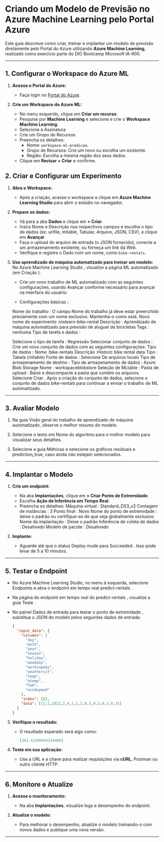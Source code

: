 # Criando um Modelo de Previsão no Azure Machine Learning pelo Portal Azure

Este guia descreve como criar, treinar e implantar um modelo de previsão diretamente pelo Portal do Azure utilizando **Azure Machine Learning**, realizado como exercício parte do DIO Bootcamp Microsoft IA-900.

---

## 1. **Configurar o Workspace do Azure ML**

1. **Acesse o Portal do Azure:**
   - Faça login no [Portal do Azure](https://portal.azure.com).

2. **Crie um Workspace do Azure ML:**
   - No menu esquerdo, clique em **Criar um recurso**.
   - Pesquise por **Machine Learning** e selecione e crie o **Workspace Machine Learning**.
   - Selecione a Assinatura
   - Crie um Grupo de Recursos
   - Preencha os detalhes:
     - Nome: `workspace-ml-predicao`.
     - Grupo de Recursos: Crie um novo ou escolha um existente.
     - Região: Escolha a mesma região dos seus dados.
   - Clique em **Revisar + Criar** e confirme.


## 2. **Criar e Configurar um Experimento**

1. **Abra o Workspace:**
   - Após a criação, acesse o workspace e clique em **Azure Machine Learning Studio** para abrir o estúdio no navegador.

2. **Prepare os dados:**
   - Vá para a aba **Dados** e clique em **+ Criar**.
   - Insira Nome e Descrição nos respectivos campos e escolha o tipo de dados (ex: urifile, mltable, Tabular, Arquivo, JSON, CSV), e clique em **Avançar**
   - Faça o upload do arquivo de entrada (o JSON fornecido), conecte a um armazenamento existente, ou forneça um link da Web.
   - Verifique e registre o Dado com um nome, como `bike-rentals`.

3. **Use aprendizado de máquina automatizado para treinar um modelo:**
   No Azure Machine Learning Studio , visualize a página ML automatizado (em Criação ).

   - Crie um novo trabalho de ML automatizado com as seguintes configurações, usando Avançar conforme necessário para avançar na interface do usuário:

   - Configurações básicas :

   Nome do trabalho : O campo Nome do trabalho já deve estar preenchido previamente com um nome exclusivo. Mantenha-o como está.
   Novo nome do experimento :mslearn-bike-rental
   Descrição : Aprendizado de máquina automatizado para previsão de aluguel de bicicletas
   Tags : nenhuma
   Tipo de tarefa e dados :
   
   Selecione o tipo de tarefa : Regressão
   Selecionar conjunto de dados : Crie um novo conjunto de dados com as seguintes configurações:
   Tipo de dados :
   Nome :bike-rentals
   Descrição :Historic bike rental data
   Tipo : Tabela (mltable)
   Fonte de dados :
   Selecione De arquivos locais
   Tipo de armazenamento de destino :
   Tipo de armazenamento de dados : Azure Blob Storage
   Nome : workspaceblobstore
   Seleção de MLtable :
   Pasta de upload : Baixe e descompacte a pasta que contém os  arquivos.
   Selecione Criar . Após a criação do conjunto de dados, selecione o conjunto de dados bike-rentals para continuar a enviar o trabalho de ML automatizado.

---

## 3. **Avaliar Modelo**

1. Na guia Visão geral do trabalho de aprendizado de máquina automatizado, observe o melhor resumo do modelo.

2. Selecione o texto em Nome do algoritmo para o melhor modelo para visualizar seus detalhes.

3. Selecione a guia Métricas e selecione os gráficos residuais e prediction_true, caso ainda não estejam selecionados.

---

## 4. **Implantar o Modelo**

1. **Crie um endpoint:**
   - Na aba **Implantações**, clique em **+ Criar Ponto de Extremidade**.
   - Escolha **Ação de Inferência em Tempo Real**.
   - Preencha os detalhes:
      Máquina virtual : Standard_DS3_v2
      Contagem de instâncias : 3
      Ponto final : Novo
      Nome do ponto de extremidade : deixe o padrão ou certifique-se de que seja globalmente exclusivo
      Nome da implantação : Deixe o padrão
      Inferência de coleta de dados : Desativado
      Modelo de pacote : Desativado
   
2. **Implante:**
   - Aguarde até que o status Deploy mude para Succeeded . Isso pode levar de 5 a 10 minutos.

---

## 5. **Testar o Endpoint**

- No Azure Machine Learning Studio, no menu à esquerda, selecione Endpoints e abra o endpoint em tempo real predict-rentals .

- Na página do endpoint em tempo real do predict-rentals , visualize a guia Teste .

- No painel Dados de entrada para testar o ponto de extremidade , substitua o JSON do modelo pelos seguintes dados de entrada:


     ```json
     {
       "input_data": {
         "columns": [
           "day",
           "mnth",
           "year",
           "season",
           "holiday",
           "weekday",
           "workingday",
           "weathersit",
           "temp",
           "atemp",
           "hum",
           "windspeed"
         ],
         "index": [0],
         "data": [[1,1,2022,2,0,1,1,2,0.3,0.3,0.3,0.3]]
       }
     }
     ```

3. **Verifique o resultado:**
   - O resultado esperado será algo como:
     ```json
     [361.41500445154400]
     ```

4. **Teste em sua aplicação:**
   - Use a URL e a chave para realizar requisições via **cURL**, Postman ou outro cliente HTTP.

---

## 6. **Monitore e Atualize**

1. **Acesse o monitoramento:**
   - Na aba **Implantações**, visualize logs e desempenho do endpoint.

2. **Atualize o modelo:**
   - Para melhorar o desempenho, atualize o modelo treinando-o com novos dados e publique uma nova versão.

---


